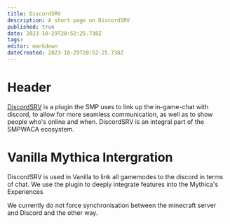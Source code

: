 ```yaml
---
title: DiscordSRV
description: A short page on DiscordSRV
published: true
date: 2023-10-29T20:52:25.738Z
tags: 
editor: markdown
dateCreated: 2023-10-29T20:52:25.738Z
---
```


# Header
[DiscordSRV](https://www.spigotmc.org/resources/discordsrv.18494/) is a plugin the SMP uses to link up the in-game-chat with discord, to allow for more seamless communication, as well as to show people who's online and when. DiscordSRV is an integral part of the SMPWACA ecosystem.

# Vanilla Mythica Intergration
DiscordSRV is used in Vanilla to link all gamemodes to the discord in terms of chat. We use the plugin to deeply integrate features into the Mythica's Experiences

We currently do not force synchronisation between the minecraft server and Discord and the other way.

